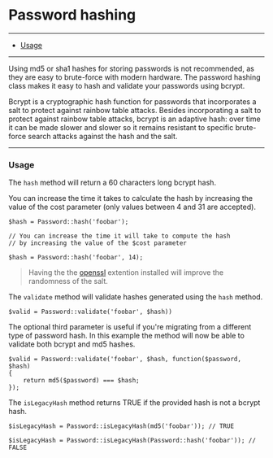 # Password hashing

--------------------------------------------------------

* [Usage](#usage)

--------------------------------------------------------

Using md5 or sha1 hashes for storing passwords is not recommended, as they are easy to brute-force with modern hardware. The password hashing class makes it easy to hash and validate your passwords using bcrypt.

Bcrypt is a cryptographic hash function for passwords that incorporates a salt to protect against rainbow table attacks. Besides incorporating a salt to protect against rainbow table attacks, bcrypt is an adaptive hash: over time it can be made slower and slower so it remains resistant to specific brute-force search attacks against the hash and the salt.

--------------------------------------------------------

<a id="usage"></a>

### Usage

The ```hash``` method will return a 60 characters long bcrypt hash.

You can increase the time it takes to calculate the hash by increasing the value of the cost parameter (only values between 4 and 31 are accepted).

	$hash = Password::hash('foobar');

	// You can increase the time it will take to compute the hash
	// by increasing the value of the $cost parameter

	$hash = Password::hash('foobar', 14);

> Having the the [openssl](http://www.php.net/manual/en/book.openssl.php) extention installed will improve the randomness of the salt.

The ```validate``` method will validate hashes generated using the ```hash``` method.

	$valid = Password::validate('foobar', $hash))

The optional third parameter is useful if you're migrating from a different type of password hash. In this example the method will now be able to validate both bcrypt and md5 hashes.

	$valid = Password::validate('foobar', $hash, function($password, $hash)
	{
		return md5($password) === $hash;
	});

The ```isLegacyHash``` method returns TRUE if the provided hash is not a bcrypt hash.

	$isLegacyHash = Password::isLegacyHash(md5('foobar')); // TRUE

	$isLegacyHash = Password::isLegacyHash(Password::hash('foobar')); // FALSE
